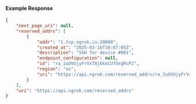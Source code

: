 <!-- Code generated for API Clients. DO NOT EDIT. -->

#### Example Response

```json
{
	"next_page_uri": null,
	"reserved_addrs": [
		{
			"addr": "1.tcp.ngrok.io:20000",
			"created_at": "2025-03-16T10:07:05Z",
			"description": "SSH for device #001",
			"endpoint_configuration": null,
			"id": "ra_2uOVUjyFrVxT8j6koCU7UxgRcP2",
			"region": "us",
			"uri": "https://api.ngrok.com/reserved_addrs/ra_2uOVUjyFrVxT8j6koCU7UxgRcP2"
		}
	],
	"uri": "https://api.ngrok.com/reserved_addrs"
}
```
